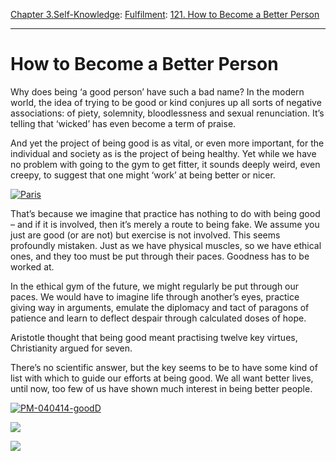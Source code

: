 [Chapter 3.Self-Knowledge](https://www.theschooloflife.com/thebookoflife/category/self-knowledge/): [Fulfilment](https://www.theschooloflife.com/thebookoflife/category/self-knowledge/fulfilment/): [121. How to Become a Better Person](https://www.theschooloflife.com/thebookoflife/how-to-become-a-better-person/)

* * *

# How to Become a Better Person

Why does being ‘a good person’ have such a bad name? In the modern world, the idea of trying to be good or kind conjures up all sorts of negative associations: of piety, solemnity, bloodlessness and sexual renunciation. It’s telling that ‘wicked’ has even become a term of praise.

And yet the project of being good is as vital, or even more important, for the individual and society as is the project of being healthy. Yet while we have no problem with going to the gym to get fitter, it sounds deeply weird, even creepy, to suggest that one might ‘work’ at being better or nicer.

[![Paris](https://www.theschooloflife.com/thebookoflife/wp-content/uploads/2014/09/crowning.jpg)](http://www.thebookoflife.org/wp-content/uploads/2014/09/crowning.jpg)

That’s because we imagine that practice has nothing to do with being good – and if it is involved, then it’s merely a route to being fake. We assume you just are good (or are not) but exercise is not involved. This seems profoundly mistaken. Just as we have physical muscles, so we have ethical ones, and they too must be put through their paces. Goodness has to be worked at.

In the ethical gym of the future, we might regularly be put through our paces. We would have to imagine life through another’s eyes, practice giving way in arguments, emulate the diplomacy and tact of paragons of patience and learn to deflect despair through calculated doses of hope.

Aristotle thought that being good meant practising twelve key virtues, Christianity argued for seven.

There’s no scientific answer, but the key seems to be to have some kind of list with which to guide our efforts at being good. We all want better lives, until now, too few of us have shown much interest in being better people.

[![PM-040414-goodD](https://www.theschooloflife.com/thebookoflife/wp-content/uploads/2015/01/PM-040414-goodD.jpg)](http://www.thebookoflife.org/wp-content/uploads/2015/01/PM-040414-goodD.jpg)

[![](https://img.youtube.com/vi/8RMScghsI6o/0.jpg)](https://www.youtube.com/embed/8RMScghsI6o '')

[![](https://img.youtube.com/vi/SX3C3GnvKVI/0.jpg)](//www.youtube.com/embed/SX3C3GnvKVI '')
